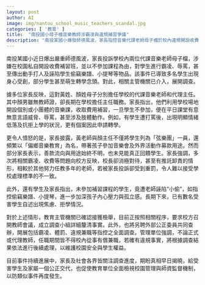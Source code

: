 ```yaml
---
layout: post
author: AI
image: img/nantou_school_music_teachers_scandal.jpg
categories: [ '教育' ]
title:  "南投國小母子檔音樂教師涉霸凌與違規補習爭議"
description: "南投某國小爆發師德風波，家長指控音樂代課老師母子檔於校內違規開設收費補習班，並疑似對未參加學生實施霸凌、辱罵及誣陷偷竊，部分學生受傷害欲轉學。主管機關已介入調查，要求學校嚴查霸凌、體罰及違規兼職等疑慮，社會高度關注調查進度與學校處理標準。"
---
```

南投某國小近日爆出嚴重師德風波，家長投訴學校內兩位代課音樂老師母子檔，涉嫌在校園私自開設收費補習班，並以不參加課程為由，對學生進行霸凌、辱罵，甚至傳出動手打人及誣陷學生偷竊樂譜、小提琴等物品。該事件已導致多名學生出現身心受創，部分學生甚至萌生轉學念頭。對此，相關主管機關已介入，展開調查。

據多位家長反映，這對黃姓、顏姓母子分別擔任學校的代課音樂老師和代理主任。其中顏男雖無教師證，卻長期在學校擔任主任職務。家長指出，他們利用學校場地開設個別或小團體的音樂課，收取費用補習，一旦學生不參加，便在平日課堂有意無意言語威脅、辱罵，甚至涉及肢體動作。例如，有學生遭打罵後，出現明顯情緒低落及抗拒上學的狀況，更有個案因此申請轉學。

更令人憤怒的是，家長披露，黃老師與顏主任不僅將學生列為「弦樂團」一員，還頻繁以「偏鄉音樂教育」為名，帶著孩子參加音樂會及外界活動作募款用途。然而部分家長表示，善款流向與用途始終不明，也未見能真正回饋學生。家長強調，多次將相關霸凌、收費等問題向校方反映，校長卻消極對待，甚至有推託卸責的情形，相較於其他努力任教多年的老師，若被家長投訴卻受到重罰，令人難以接受學校處理標準的不一致。

此外，還有學生及家長指出，未參加補習課程的學生，竟遭老師誣陷“小偷”，如指控偷竊樂譜、小提琴，進一步加深孩子內心壓力與孤立感。長期下來，已有數名受害學生自述出現焦慮、拒學情況。

對於上述情形，教育主管機關已確認接獲檢舉，目前正按照相關程序，要求校方召開教師會議，成立調查小組詳細釐清事實。此外，也將另聘外部公正委員共同查辦，開展包括霸凌、體罰、違規兼職等指控之全面調查。管理單位強調，不論正式或代理教師，任職期間皆不得校內從事有償兼職，若確有違規事實，將根據調查結果依法進行後續處理，以維護校園安全與學生權益。

目前事件持續進展中，家長及社會各界皆關注調查進度，期盼真相早日揭曉，給受害學生及家屬一個公正交代，也促使教育單位全面檢視校園管理與師資監督機制，以防類似事件再度發生。